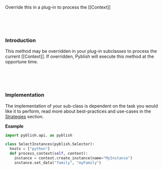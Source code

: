 Override this in a plug-in to process the [[Context]]

<br>
<br>
<br>

### Introduction

This method may be overridden in your plug-in subclasses to process the current [[Context]]. If overridden, Pyblish will execute this method at the opportune time.

<br>
<br>
<br>

### Implementation

The implementation of your sub-class is dependent on the task you would like it to perform, read more about best-practices and use-cases in the [Strategies](https://github.com/pyblish/pyblish/wiki/Strategies) section.

**Example**

```python
import pyblish.api. as pyblish

class SelectInstances(pyblish.Selector):
  hosts = ["python"]
  def process_context(self, context):
    instance = context.create_instance(name="MyInstance")
    instance.set_data("family", "myFamily")
```
